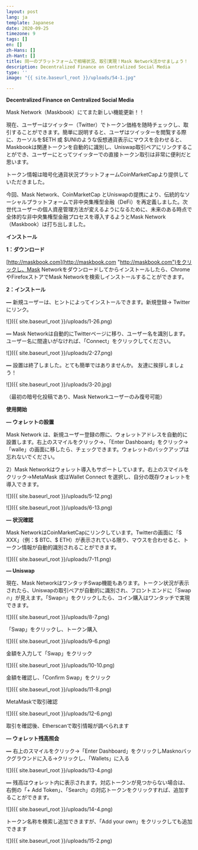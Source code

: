 ```yaml
---
layout: post
lang: ja
template: Japanese
date: 2020-09-25
timezone: 9
tags: []
en: []
zh-Hans: []
zh-Hant: []
title: 同一のプラットフォームで相場状況、取引実現！Mask Network活かせましょう！
description: Decentralized Finance on Centralized Social Media
type: ''
image: "{{ site.baseurl_root }}/uploads/54-1.jpg"

---
```

**Decentralized Finance on Centralized Social Media**

Mask Network（Maskbook）にてまた新しい機能更新！！

現在、ユーザーはツイッター（Twitter）でトークン価格を随時チェックし、取引することができます。簡単に説明すると、ユーザはツイッターを閲覧する際に、カーソルを$ETH 或 $UNIのような仮想通貨表示にマウスを合わせると、Maskbookは関連トークンを自動的に識別し、Uniswap取引ペアにリンクすることができ、ユーザーにとってツイッターでの直接トークン取引は非常に便利だと思います。

トークン情報は暗号化通貨状況プラットフォームCoinMarketCapより提供していただきました。

今回、Mask Network、CoinMarketCap とUniswapの提携により、伝統的なソーシャルプラットフォームで非中央集権型金融（DeFi）を再定義しました。次世代ユーザーの個人資産管理方法が変えるようになるために、未来のある時点で全体的な非中央集権型金融プロセスを導入するようとMask Network（Maskbook）は打ち出しました。

**インストール**

**1：ダウンロード**

[http://maskbook.com](http://maskbook.com "http://maskbook.com")をクリックし、Mask Networkをダウンロードしてからインストールしたら、ChromeやFirefoxストアでMask Networkを検索しインストールすることができます。

**2：インストール**

**—** 新規ユーザーは、ヒントによってインストールできます。新規登録-> Twitterにリンク。

![]({{ site.baseurl_root }}/uploads/1-26.png)

**—** Mask Networkは自動的にTwitterページに移り、ユーザー名を識別します。ユーザー名に間違いがなければ、「Connect」をクリックしてください。

![]({{ site.baseurl_root }}/uploads/2-27.png)

**—** 設置は終了しました。とても簡単ではありませんか。 友達に挨拶しましょう！

![]({{ site.baseurl_root }}/uploads/3-20.jpg)

（最初の暗号化投稿であり、Mask Networkユーザーのみ復号可能）

**使用開始**

**— ウォレットの設置**

Mask Network は、新規ユーザー登録の際に、ウォレットアドレスを自動的に設置します。右上のスマイルをクリック->、「Enter Dashboard」をクリック->「walle」の画面に移したら、チェックできます。ウォレットのバックアップは忘れないでください。

2）Mask Networkはウォレット導入もサポートしています。右上のスマイルをクリック->MetaMask 或はWallet Connect を選択し、自分の既存ウォレットを導入できます。

![]({{ site.baseurl_root }}/uploads/5-12.png)

![]({{ site.baseurl_root }}/uploads/6-13.png)

**— 状況確認**

Mask NetworkはCoinMarketCapにリンクしています。Twitterの画面に「$ XXX」（例：$ BTC、$ ETH）が表示されている限り、マウスを合わせると、トークン情報が自動的識別されることができます。

![]({{ site.baseurl_root }}/uploads/7-11.png)

**— Uniswap**

現在、Mask NetworkはワンタッチSwap機能もあります。トークン状況が表示されたら、Uniswapの取引ペアが自動的に識別され、フロントエンドに「Swap🔥」が見えます。「Swap🔥」をクリックしたら、コイン購入はワンタッチで実現できます。

![]({{ site.baseurl_root }}/uploads/8-7.png)

「Swap」をクリックし、トークン購入

![]({{ site.baseurl_root }}/uploads/9-6.png)

金額を入力して「Swap」をクリック

![]({{ site.baseurl_root }}/uploads/10-10.png)

金額を確認し、「Confirm Swap」をクリック

![]({{ site.baseurl_root }}/uploads/11-8.png)

MetaMaskで取引確認

![]({{ site.baseurl_root }}/uploads/12-6.png)

取引を確認後、Etherscanで取引情報が調べられます

**— ウォレット残高照会**

**—** 右上のスマイルをクリック->「Enter Dashboard」をクリックしMasknoバックグラウンドに入る->クリックし、「Wallets」に入る

![]({{ site.baseurl_root }}/uploads/13-4.png)

**—** 残高はウォレット内に表示されます。対応トークンが見つからない場合は、右側の「+ Add Token」、「Search」の対応トークンをクリックすれば、追加することができます。

![]({{ site.baseurl_root }}/uploads/14-4.png)

トークン名称を検索し追加できますが、「Add your own」をクリックしても追加できます

![]({{ site.baseurl_root }}/uploads/15-2.png)